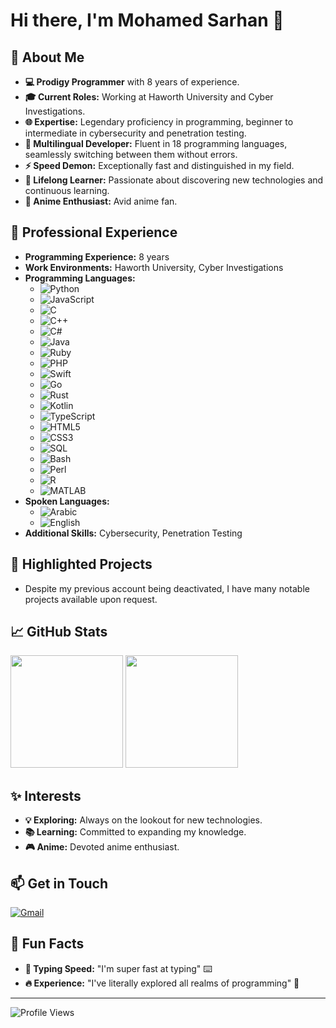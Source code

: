 # Hi there, I'm Mohamed Sarhan 👋

## 🌟 About Me
- **💻 Prodigy Programmer** with 8 years of experience.
- **🎓 Current Roles:** Working at Haworth University and Cyber Investigations.
- **🌐 Expertise:** Legendary proficiency in programming, beginner to intermediate in cybersecurity and penetration testing.
- **🚀 Multilingual Developer:** Fluent in 18 programming languages, seamlessly switching between them without errors.
- **⚡ Speed Demon:** Exceptionally fast and distinguished in my field.
- **🌱 Lifelong Learner:** Passionate about discovering new technologies and continuous learning.
- **🎌 Anime Enthusiast:** Avid anime fan.

## 💼 Professional Experience
- **Programming Experience:** 8 years
- **Work Environments:** Haworth University, Cyber Investigations
- **Programming Languages:** 
  - ![Python](https://img.shields.io/badge/Python-3776AB?style=flat&logo=python&logoColor=white)
  - ![JavaScript](https://img.shields.io/badge/JavaScript-F7DF1E?style=flat&logo=javascript&logoColor=black)
  - ![C](https://img.shields.io/badge/C-A8B9CC?style=flat&logo=c&logoColor=white)
  - ![C++](https://img.shields.io/badge/C++-00599C?style=flat&logo=cplusplus&logoColor=white)
  - ![C#](https://img.shields.io/badge/C%23-239120?style=flat&logo=csharp&logoColor=white)
  - ![Java](https://img.shields.io/badge/Java-007396?style=flat&logo=java&logoColor=white)
  - ![Ruby](https://img.shields.io/badge/Ruby-CC342D?style=flat&logo=ruby&logoColor=white)
  - ![PHP](https://img.shields.io/badge/PHP-777BB4?style=flat&logo=php&logoColor=white)
  - ![Swift](https://img.shields.io/badge/Swift-FA7343?style=flat&logo=swift&logoColor=white)
  - ![Go](https://img.shields.io/badge/Go-00ADD8?style=flat&logo=go&logoColor=white)
  - ![Rust](https://img.shields.io/badge/Rust-000000?style=flat&logo=rust&logoColor=white)
  - ![Kotlin](https://img.shields.io/badge/Kotlin-0095D5?style=flat&logo=kotlin&logoColor=white)
  - ![TypeScript](https://img.shields.io/badge/TypeScript-3178C6?style=flat&logo=typescript&logoColor=white)
  - ![HTML5](https://img.shields.io/badge/HTML5-E34F26?style=flat&logo=html5&logoColor=white)
  - ![CSS3](https://img.shields.io/badge/CSS3-1572B6?style=flat&logo=css3&logoColor=white)
  - ![SQL](https://img.shields.io/badge/SQL-4479A1?style=flat&logo=postgresql&logoColor=white)
  - ![Bash](https://img.shields.io/badge/Bash-4EAA25?style=flat&logo=gnu-bash&logoColor=white)
  - ![Perl](https://img.shields.io/badge/Perl-39457E?style=flat&logo=perl&logoColor=white)
  - ![R](https://img.shields.io/badge/R-276DC3?style=flat&logo=r&logoColor=white)
  - ![MATLAB](https://img.shields.io/badge/MATLAB-0076A8?style=flat&logo=mathworks&logoColor=white)
- **Spoken Languages:** 
  - ![Arabic](https://img.shields.io/badge/Arabic-007A3D?style=flat&logo=arabic&logoColor=white)
  - ![English](https://img.shields.io/badge/English-0077B5?style=flat&logo=english&logoColor=white)
- **Additional Skills:** Cybersecurity, Penetration Testing

## 🚀 Highlighted Projects
- Despite my previous account being deactivated, I have many notable projects available upon request.

## 📈 GitHub Stats
<div>
  <img height="180em" src="https://github-readme-stats.vercel.app/api?username=ashraf11101&show_icons=true&theme=radical"/>
  <img height="180em" src="https://github-readme-stats.vercel.app/api/top-langs/?username=ashraf11101&layout=compact&theme=radical"/>
</div>

## ✨ Interests
- **💡 Exploring:** Always on the lookout for new technologies.
- **📚 Learning:** Committed to expanding my knowledge.
- **🎮 Anime:** Devoted anime enthusiast.

## 📫 Get in Touch
[![Gmail](https://img.shields.io/badge/Gmail-D14836?style=flat&logo=gmail&logoColor=white)](mailto:ashrafelsaied64@gmail.com)

## 🎉 Fun Facts
- **💬 Typing Speed:** "I'm super fast at typing" ⌨️
- **🔥 Experience:** "I've literally explored all realms of programming" 💼

---

![Profile Views](https://komarev.com/ghpvc/?username=ashraf11101&color=blueviolet)
